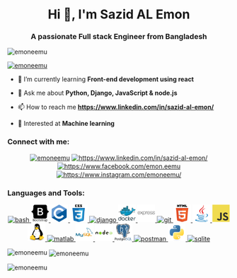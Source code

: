 <!---
- 👋 Hi, I’m Sazid
- 🌱 I’m currently learning django and node.js 
- 👀 I’m interested at machine learning

https://twitter.com/emoneemu
https://www.linkedin.com/in/sazid-al-emon/
&nbsp;&nbsp;&nbsp;&nbsp;
emoneemu/emoneemu is a ✨ special ✨ repository because its `README.md` (this file) appears on your GitHub profile.
You can click the Preview link to take a look at your changes.


<h1 align="center">Hi there , I am Sazid AL Emon 👋 </h1>

- 💬 ask me about <strong>Python, Django, JavaScript & node.js</strong>
- 🌱 I’m currently learning <strong>Front-end development using react</strong>
- 📫 How to reach me: <a href= "https://www.linkedin.com/in/sazid-al-emon/" target="_blank">Sazid AL Emon</a>
- 👀 interested at <strong>Machine Learning</strong>


<p align="center">
  <img src="https://github-readme-stats.vercel.app/api?username=emoneemu&show_icons="true" alt="emoneemu">
</p>
&nbsp;&nbsp;&nbsp;&nbsp;
<p align="center">
  <a href="https://www.linkedin.com/in/sazid-al-emon/" target="_blank"><img src=""></a>
</p>
--->                                                                              
<h1 align="center">Hi 👋, I'm Sazid AL Emon</h1>
<h3 align="center">A passionate Full stack Engineer from Bangladesh</h3>

<p align="left"> <img src="https://komarev.com/ghpvc/?username=emoneemu&label=Profile%20views&color=0e75b6&style=flat" alt="emoneemu" /> </p>

<p align="left"> <a href="https://twitter.com/emoneemu" target="blank"><img src="https://img.shields.io/twitter/follow/emoneemu?logo=twitter&style=for-the-badge" alt="emoneemu" /></a> </p>

- 🌱 I’m currently learning **Front-end development using react**

- 💬 Ask me about **Python, Django, JavaScript & node.js**

- 📫 How to reach me **https://www.linkedin.com/in/sazid-al-emon/**

- 👀 Interested at **Machine learning**

<h3 align="left">Connect with me:</h3>
<p align="center">
<a href="https://twitter.com/emoneemu" target="blank"><img align="center" src="https://raw.githubusercontent.com/rahuldkjain/github-profile-readme-generator/master/src/images/icons/Social/twitter.svg" alt="emoneemu" height="30" width="40" /></a>
<a href="https://linkedin.com/in/https://www.linkedin.com/in/sazid-al-emon/" target="blank"><img align="center" src="https://raw.githubusercontent.com/rahuldkjain/github-profile-readme-generator/master/src/images/icons/Social/linked-in-alt.svg" alt="https://www.linkedin.com/in/sazid-al-emon/" height="30" width="40" /></a>
<a href="https://fb.com/https://www.facebook.com/emon.eemu" target="blank"><img align="center" src="https://raw.githubusercontent.com/rahuldkjain/github-profile-readme-generator/master/src/images/icons/Social/facebook.svg" alt="https://www.facebook.com/emon.eemu" height="30" width="40" /></a>
<a href="https://instagram.com/https://www.instagram.com/emoneemu/" target="blank"><img align="center" src="https://raw.githubusercontent.com/rahuldkjain/github-profile-readme-generator/master/src/images/icons/Social/instagram.svg" alt="https://www.instagram.com/emoneemu/" height="30" width="40" /></a>
</p>

<h3 align="left">Languages and Tools:</h3>
<p align="center"> <a href="https://www.gnu.org/software/bash/" target="_blank" rel="noreferrer"> <img src="https://www.vectorlogo.zone/logos/gnu_bash/gnu_bash-icon.svg" alt="bash" width="40" height="40"/> </a> <a href="https://getbootstrap.com" target="_blank" rel="noreferrer"> <img src="https://raw.githubusercontent.com/devicons/devicon/master/icons/bootstrap/bootstrap-plain-wordmark.svg" alt="bootstrap" width="40" height="40"/> </a> <a href="https://www.cprogramming.com/" target="_blank" rel="noreferrer"> <img src="https://raw.githubusercontent.com/devicons/devicon/master/icons/c/c-original.svg" alt="c" width="40" height="40"/> </a> <a href="https://www.w3schools.com/css/" target="_blank" rel="noreferrer"> <img src="https://raw.githubusercontent.com/devicons/devicon/master/icons/css3/css3-original-wordmark.svg" alt="css3" width="40" height="40"/> </a> <a href="https://www.djangoproject.com/" target="_blank" rel="noreferrer"> <img src="https://cdn.worldvectorlogo.com/logos/django.svg" alt="django" width="40" height="40"/> </a> <a href="https://www.docker.com/" target="_blank" rel="noreferrer"> <img src="https://raw.githubusercontent.com/devicons/devicon/master/icons/docker/docker-original-wordmark.svg" alt="docker" width="40" height="40"/> </a> <a href="https://expressjs.com" target="_blank" rel="noreferrer"> <img src="https://raw.githubusercontent.com/devicons/devicon/master/icons/express/express-original-wordmark.svg" alt="express" width="40" height="40"/> </a> <a href="https://git-scm.com/" target="_blank" rel="noreferrer"> <img src="https://www.vectorlogo.zone/logos/git-scm/git-scm-icon.svg" alt="git" width="40" height="40"/> </a> <a href="https://www.w3.org/html/" target="_blank" rel="noreferrer"> <img src="https://raw.githubusercontent.com/devicons/devicon/master/icons/html5/html5-original-wordmark.svg" alt="html5" width="40" height="40"/> </a> <a href="https://www.java.com" target="_blank" rel="noreferrer"> <img src="https://raw.githubusercontent.com/devicons/devicon/master/icons/java/java-original.svg" alt="java" width="40" height="40"/> </a> <a href="https://developer.mozilla.org/en-US/docs/Web/JavaScript" target="_blank" rel="noreferrer"> <img src="https://raw.githubusercontent.com/devicons/devicon/master/icons/javascript/javascript-original.svg" alt="javascript" width="40" height="40"/> </a> <a href="https://www.linux.org/" target="_blank" rel="noreferrer"> <img src="https://raw.githubusercontent.com/devicons/devicon/master/icons/linux/linux-original.svg" alt="linux" width="40" height="40"/> </a> <a href="https://www.mathworks.com/" target="_blank" rel="noreferrer"> <img src="https://upload.wikimedia.org/wikipedia/commons/2/21/Matlab_Logo.png" alt="matlab" width="40" height="40"/> </a> <a href="https://www.mysql.com/" target="_blank" rel="noreferrer"> <img src="https://raw.githubusercontent.com/devicons/devicon/master/icons/mysql/mysql-original-wordmark.svg" alt="mysql" width="40" height="40"/> </a> <a href="https://nodejs.org" target="_blank" rel="noreferrer"> <img src="https://raw.githubusercontent.com/devicons/devicon/master/icons/nodejs/nodejs-original-wordmark.svg" alt="nodejs" width="40" height="40"/> </a> <a href="https://www.postgresql.org" target="_blank" rel="noreferrer"> <img src="https://raw.githubusercontent.com/devicons/devicon/master/icons/postgresql/postgresql-original-wordmark.svg" alt="postgresql" width="40" height="40"/> </a> <a href="https://postman.com" target="_blank" rel="noreferrer"> <img src="https://www.vectorlogo.zone/logos/getpostman/getpostman-icon.svg" alt="postman" width="40" height="40"/> </a> <a href="https://www.python.org" target="_blank" rel="noreferrer"> <img src="https://raw.githubusercontent.com/devicons/devicon/master/icons/python/python-original.svg" alt="python" width="40" height="40"/> </a> <a href="https://www.sqlite.org/" target="_blank" rel="noreferrer"> <img src="https://www.vectorlogo.zone/logos/sqlite/sqlite-icon.svg" alt="sqlite" width="40" height="40"/> </a> </p>

<p><img align="left" src="https://github-readme-stats.vercel.app/api/top-langs?username=emoneemu&show_icons=true&locale=en&layout=compact" alt="emoneemu" /></p>

<p>&nbsp;<img align="center" src="https://github-readme-stats.vercel.app/api?username=emoneemu&show_icons=true&locale=en" alt="emoneemu" /></p>

<p><img align="center" src="https://github-readme-streak-stats.herokuapp.com/?user=emoneemu&" alt="emoneemu" /></p>
